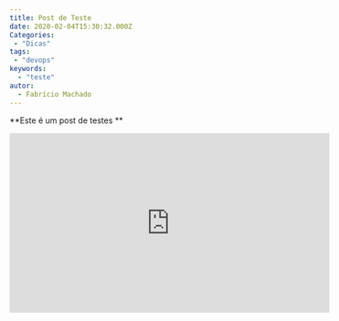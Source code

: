 ```yaml
---
title: Post de Teste
date: 2020-02-04T15:30:32.000Z
Categories:
 - "Dicas"
tags:
 - "devops"
keywords:
  - "teste"
autor:
  - Fabrício Machado
---
```

**Este é um post de testes **



 <iframe width="560" height="315" src="https://www.youtube-nocookie.com/embed/-wbtj11Mqvk" frameborder="0" allow="accelerometer; autoplay; encrypted-media; gyroscope; picture-in-picture" allowfullscreen></iframe>
